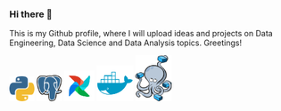 ### Hi there 👋

This is my Github profile, where I will upload ideas and projects on Data Engineering, Data Science and Data Analysis topics. Greetings!

<!--
**Cris-Neumann/Cris-Neumann** is a ✨ _special_ ✨ repository because its `README.md` (this file) appears on your GitHub profile.
Here are some ideas to get you started:

- 🔭 I’m currently working on ...
- 🌱 I’m currently learning ...
- 👯 I’m looking to collaborate on ...
- 🤔 I’m looking for help with ...
- 💬 Ask me about ...
- 📫 How to reach me: ...
- 😄 Pronouns: ...
- ⚡ Fun fact: ...
-->

<p align="left">
  <img src="https://github.com/Cris-Neumann/Cris-Neumann/blob/main/python.svg" width="45">
  <img src="https://github.com/Cris-Neumann/Cris-Neumann/blob/main/postgresql.svg" width="45">
  <img src="https://github.com/Cris-Neumann/Cris-Neumann/blob/main/airflow.svg" width="55">
  <img src="https://github.com/Cris-Neumann/Cris-Neumann/blob/main/docker.svg" width="65">
  <img src="https://github.com/Cris-Neumann/Cris-Neumann/blob/main/docker_compose.svg" width="65">
</p>
